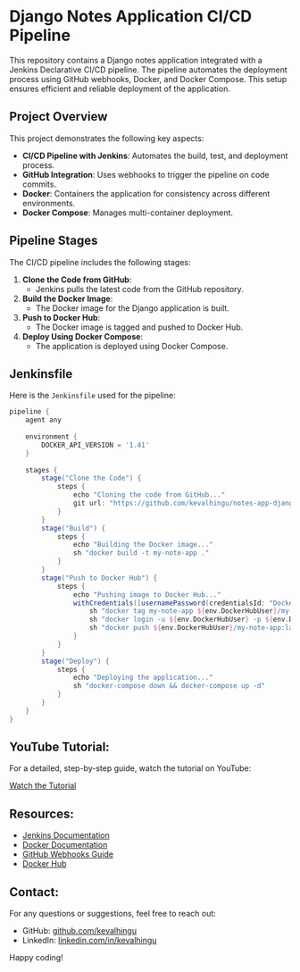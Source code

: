 # Django Notes Application CI/CD Pipeline

This repository contains a Django notes application integrated with a Jenkins Declarative CI/CD pipeline. The pipeline automates the deployment process using GitHub webhooks, Docker, and Docker Compose. This setup ensures efficient and reliable deployment of the application.

## Project Overview

This project demonstrates the following key aspects:

- **CI/CD Pipeline with Jenkins**: Automates the build, test, and deployment process.
- **GitHub Integration**: Uses webhooks to trigger the pipeline on code commits.
- **Docker**: Containers the application for consistency across different environments.
- **Docker Compose**: Manages multi-container deployment.

## Pipeline Stages

The CI/CD pipeline includes the following stages:

1. **Clone the Code from GitHub**: 
   - Jenkins pulls the latest code from the GitHub repository.
2. **Build the Docker Image**: 
   - The Docker image for the Django application is built.
3. **Push to Docker Hub**: 
   - The Docker image is tagged and pushed to Docker Hub.
4. **Deploy Using Docker Compose**: 
   - The application is deployed using Docker Compose.

## Jenkinsfile

Here is the `Jenkinsfile` used for the pipeline:

```groovy
pipeline {
    agent any
    
    environment {
        DOCKER_API_VERSION = '1.41'
    }
    
    stages {
        stage("Clone the Code") {
            steps {
                echo "Cloning the code from GitHub..."
                git url: "https://github.com/kevalhingu/notes-app-django.git", branch: "main"
            }
        }
        stage("Build") {
            steps {
                echo "Building the Docker image..."
                sh "docker build -t my-note-app ."
            }
        }
        stage("Push to Docker Hub") {
            steps {
                echo "Pushing image to Docker Hub..."
                withCredentials([usernamePassword(credentialsId: "DockerHub", passwordVariable: "DockerHubPass", usernameVariable: "DockerHubUser")]) {
                    sh "docker tag my-note-app ${env.DockerHubUser}/my-note-app:latest"
                    sh "docker login -u ${env.DockerHubUser} -p ${env.DockerHubPass}"
                    sh "docker push ${env.DockerHubUser}/my-note-app:latest"
                }
            }
        }
        stage("Deploy") {
            steps {
                echo "Deploying the application..."
                sh "docker-compose down && docker-compose up -d"
            }
        }
    }
}
```
## YouTube Tutorial:

For a detailed, step-by-step guide, watch the tutorial on YouTube:

[Watch the Tutorial](https://youtu.be/vX40n8B-_oo?si=m8sZKyWojS0NpSW7)

## Resources:
- [Jenkins Documentation](https://www.jenkins.io/doc/)
- [Docker Documentation](https://docs.docker.com/)
- [GitHub Webhooks Guide](https://docs.github.com/en/developers/webhooks-and-events/webhooks)
- [Docker Hub](https://hub.docker.com/)


## Contact:
For any questions or suggestions, feel free to reach out:

- GitHub: [github.com/kevalhingu](https://github.com/kevalhingu)
- LinkedIn: [linkedin.com/in/kevalhingu](https://www.linkedin.com/in/keval-hingu-499211219/)

Happy coding!
